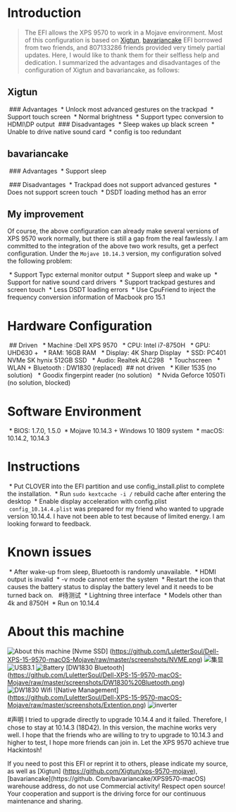 # Introduction
> The EFI allows the XPS 9570 to work in a Mojave environment. Most of this configuration is based on [Xigtun](https://github.com/Xigtun/xps-9570-mojave), [bavariancake](https://github.com/bavariancake/XPS9570-macOS) EFI borrowed from two friends, and 807133286 friends provided very timely partial updates. Here, I would like to thank them for their selfless help and dedication. I summarized the advantages and disadvantages of the configuration of Xigtun and bavariancake, as follows:

## Xigtun
 ### Advantages
 * Unlock most advanced gestures on the trackpad
 * Support touch screen
 * Normal brightness
 * Support typec conversion to HDMI\DP output
 ### Disadvantages
 * Sleep wakes up black screen
 * Unable to drive native sound card
 * config is too redundant
 
## bavariancake
 ### Advantages
 * Support sleep

 ### Disadvantages
 * Trackpad does not support advanced gestures
 * Does not support screen touch
 * DSDT loading method has an error
 
## My improvement
Of course, the above configuration can already make several versions of XPS 9570 work normally, but there is still a gap from the real fawlessly. I am committed to the integration of the above two work results, get a perfect configuration. Under the `Mojave 10.14.3` version, my configuration solved the following problem:

 * Support Typc external monitor output
 * Support sleep and wake up
 * Support for native sound card drivers
 * Support trackpad gestures and screen touch
 * Less DSDT loading errors
 * Use CpuFriend to inject the frequency conversion information of Macbook pro 15.1
 

# Hardware Configuration
 ## Driven
  * Machine :Dell XPS 9570
  * CPU: Intel i7-8750H
  * GPU: UHD630 +
  * RAM: 16GB RAM
  * Display: 4K Sharp Display
  * SSD: PC401 NVMe SK hynix 512GB SSD
  * Audio: Realtek ALC298
  * Touchscreen
  * WLAN + Bluetooth : DW1830 (replaced)
 ## not driven
  * Killer 1535 (no solution)
  * Goodix fingerpint reader (no solution)
  * Nvida Geforce 1050Ti (no solution, blocked)

# Software Environment
 * BIOS: 1.7.0, 1.5.0
 * Mojave 10.14.3 + Windows 10 1809 system
 * macOS: 10.14.2, 10.14.3

# Instructions
 * Put CLOVER into the EFI partition and use config_install.plist to complete the installation.
 * Run `sudo kextcache -i /` rebuild cache after entering the desktop
 * Enable display acceleration with config.plist
 
 `config_10.14.4.plist` was prepared for my friend who wanted to upgrade version 10.14.4. I have not been able to test because of limited energy. I am looking forward to feedback.

# Known issues
 * After wake-up from sleep, Bluetooth is randomly unavailable.
 * HDMI output is invalid
 * -v mode cannot enter the system
 * Restart the icon that causes the battery status to display the battery level and it needs to be turned back on.
 
#待测试
 * Lightning three interface
 * Models other than 4k and 8750H
 * Run on 10.14.4
 
# About this machine
![About this machine](https://github.com/LuletterSoul/Dell-XPS-15-9570-macOS-Mojave/raw/master/screenshots/About%20My%20Machine.png)
[Nvme SSD] (https://github.com/LuletterSoul/Dell-XPS-15-9570-macOS-Mojave/raw/master/screenshots/NVME.png)
![集显](https://github.com/LuletterSoul/Dell-XPS-15-9570-macOS-Mojave/raw/master/screenshots/Graphic.png)
![USB3.1](https://github.com/LuletterSoul/Dell-XPS-15-9570-macOS-Mojave/raw/master/screenshots/USB3.1.png)
![Battery](https://github.com/LuletterSoul/Dell-XPS-15-9570-macOS-Mojave/raw/master/screenshots/Battery.png)
[DW1830 Bluetooth] (https://github.com/LuletterSoul/Dell-XPS-15-9570-macOS-Mojave/raw/master/screenshots/DW1830%20Bluetooth.png)
![DW1830 Wifi](https://github.com/LuletterSoul/Dell-XPS-15-9570-macOS-Mojave/raw/master/screenshots/DW1830%20Wifi.png)
![Native Management] (https://github.com/LuletterSoul/Dell-XPS-15-9570-macOS-Mojave/raw/master/screenshots/Extention.png)
![inverter](https://github.com/LuletterSoul/Dell-XPS-15-9570-macOS-Mojave/raw/master/screenshots/Intel%20Turbo%20Boost.png)

#声明
I tried to upgrade directly to upgrade 10.14.4 and it failed. Therefore, I chose to stay at 10.14.3 (18D42). In this version, the machine works very well. I hope that the friends who are willing to try to upgrade to 10.14.3 and higher to test, I hope more friends can join in. Let the XPS 9570 achieve true Hackintosh!

If you need to post this EFI or reprint it to others, please indicate my source, as well as [Xigtun] (https://github.com/Xigtun/xps-9570-mojave), [bavariancake](https://github. Com/bavariancake/XPS9570-macOS) warehouse address, do not use
Commercial activity! Respect open source! Your cooperation and support is the driving force for our continuous maintenance and sharing.
